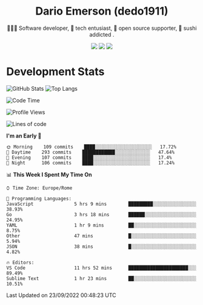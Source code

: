 <div align="center">
  
# Dario Emerson (dedo1911)
👨🏼‍💻 Software developer, 🔧 tech entusiast, 🙌 open source supporter, 🍣 sushi addicted .

[![](https://img.shields.io/badge/-Linkedin-informational?style=for-the-badge&logo=linkedin&logoColor=white&color=2867B2)](http://linkedin.com/in/dedo1911)
[![](https://img.shields.io/badge/-Telegram-informational?style=for-the-badge&logo=telegram&logoColor=white&color=0088cc)](https://t.me/dedo1911)
[![](https://img.shields.io/badge/-Facebook-informational?style=for-the-badge&logo=facebook&logoColor=white&color=3b5998)](https://fb.com/dedo1911)

</div>

# Development Stats

![GitHub Stats](https://github-readme-stats.vercel.app/api?username=dedo1911&hide=&count_private=true&title_color=84cc16&text_color=ffffff&icon_color=84cc16&bg_color=1c1917&hide_border=true&border_radius=0&show_icons=true)
![Top Langs](https://github-readme-stats.vercel.app/api/top-langs/?username=dedo1911&theme=chartreuse-dark&layout=compact)

<!--START_SECTION:waka-->
![Code Time](http://img.shields.io/badge/Code%20Time-966%20hrs%2058%20mins-blue)

![Profile Views](http://img.shields.io/badge/Profile%20Views-1-blue)

![Lines of code](https://img.shields.io/badge/From%20Hello%20World%20I%27ve%20Written-60%20Thousand%20lines%20of%20code-blue)

**I'm an Early 🐤** 

```text
🌞 Morning    109 commits    ████░░░░░░░░░░░░░░░░░░░░░   17.72% 
🌆 Daytime    293 commits    ████████████░░░░░░░░░░░░░   47.64% 
🌃 Evening    107 commits    ████░░░░░░░░░░░░░░░░░░░░░   17.4% 
🌙 Night      106 commits    ████░░░░░░░░░░░░░░░░░░░░░   17.24%

```


📊 **This Week I Spent My Time On** 

```text
⌚︎ Time Zone: Europe/Rome

💬 Programming Languages: 
JavaScript               5 hrs 9 mins        █████████░░░░░░░░░░░░░░░░   38.93% 
Go                       3 hrs 18 mins       ██████░░░░░░░░░░░░░░░░░░░   24.95% 
YAML                     1 hr 9 mins         ██░░░░░░░░░░░░░░░░░░░░░░░   8.75% 
Other                    47 mins             █░░░░░░░░░░░░░░░░░░░░░░░░   5.94% 
JSON                     38 mins             █░░░░░░░░░░░░░░░░░░░░░░░░   4.82%

🔥 Editors: 
VS Code                  11 hrs 52 mins      ██████████████████████░░░   89.49% 
Sublime Text             1 hr 23 mins        ██░░░░░░░░░░░░░░░░░░░░░░░   10.51%

```


 Last Updated on 23/09/2022 00:48:23 UTC
<!--END_SECTION:waka-->

<!--
**dedo1911/dedo1911** is a ✨ _special_ ✨ repository because its `README.md` (this file) appears on your GitHub profile.

Here are some ideas to get you started:

- 🔭 I’m currently working on ...
- 🌱 I’m currently learning ...
- 👯 I’m looking to collaborate on ...
- 🤔 I’m looking for help with ...
- 💬 Ask me about ...
- 📫 How to reach me: ...
- 😄 Pronouns: ...
- ⚡ Fun fact: ...
-->
